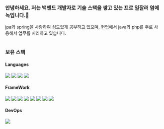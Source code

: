 ### 안녕하세요. 저는 백엔드 개발자로 기술 스택을 쌓고 있는 프로 일잘러 염에녹입니다.👋
jpa와 spring을 사랑하여 심도있게 공부하고 있으며, 현업에서 java와 php를 주로 사용해서 업무를 처리하고 있습니다.

#

<h3>보유 스택</h3>

#### Languages

<img src="https://img.shields.io/badge/JAVA-blue?style=flat&logo=OpenJDK&logoColor=white"/> <img src="https://img.shields.io/badge/PHP-777BB4?style=flat&logo=PHP&logoColor=white"/> <img src="https://img.shields.io/badge/JavaScript-F7DF1E?style=flat&logo=JavaScript&logoColor=white"/> <img src="https://img.shields.io/badge/HTML5-E34F26?style=flat&logo=HTML5&logoColor=white"/>

#### FrameWork
<img src="https://img.shields.io/badge/Spring-6DB33F?style=flat&logo=Spring&logoColor=white"/> <img src="https://img.shields.io/badge/Spring Boot-6DB33F?style=flat&logo=Spring Boot&logoColor=white"/> <img src="https://img.shields.io/badge/Spring Security-6DB33F?style=flat&logo=Spring Security&logoColor=white"/> <img src="https://img.shields.io/badge/Spring session-6DB33F?style=flat&logo=Spring&logoColor=white"/> <img src="https://img.shields.io/badge/Spring batch-6DB33F?style=flat&logo=Spring&logoColor=white"/> <img src="https://img.shields.io/badge/Spring Data JPA-6DB33F?style=flat&logo=Spring&logoColor=white"/> <img src="https://img.shields.io/badge/JPA-59666C?style=flat&logo=Hibernate&logoColor=white"/> <img src="https://img.shields.io/badge/Laravel-FF2D20?style=flat&logo=Laravel&logoColor=white"/>

#### DevOps
<img src="https://img.shields.io/badge/Docker-2496ED?style=flat&logo=Docker&logoColor=white"/>

#





<!--
- 🔭 I’m currently working on ...
- 🌱 I’m currently learning ...
- 👯 I’m looking to collaborate on ...
- 🤔 I’m looking for help with ...
- 💬 Ask me about ...
- 📫 How to reach me: ...
- 😄 Pronouns: ...
- ⚡ Fun fact: ...
-->
